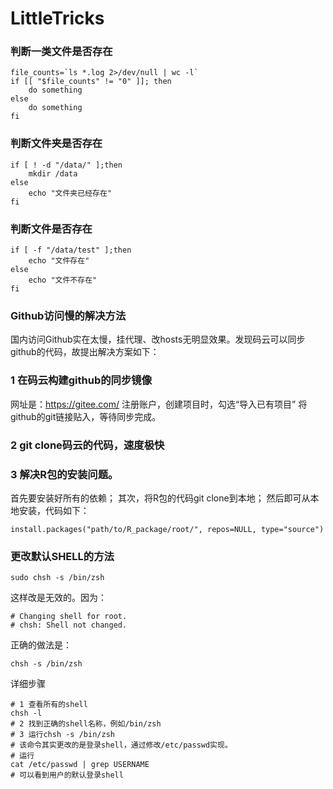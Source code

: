# LittleTricks
### 判断一类文件是否存在
```
file_counts=`ls *.log 2>/dev/null | wc -l`
if [[ "$file_counts" != "0" ]]; then
    do something
else
    do something
fi
```
### 判断文件夹是否存在
```
if [ ! -d "/data/" ];then
    mkdir /data
else
    echo "文件夹已经存在"
fi
```
### 判断文件是否存在
```
if [ -f "/data/test" ];then
    echo "文件存在"
else
    echo "文件不存在"
fi
```

### Github访问慢的解决方法
国内访问Github实在太慢，挂代理、改hosts无明显效果。发现码云可以同步github的代码，故提出解决方案如下：
### 1 在码云构建github的同步镜像
网址是：https://gitee.com/
注册账户，创建项目时，勾选“导入已有项目”
将github的git链接贴入，等待同步完成。

### 2 git clone码云的代码，速度极快

### 3 解决R包的安装问题。
首先要安装好所有的依赖；
其次，将R包的代码git clone到本地；
然后即可从本地安装，代码如下：
```
install.packages("path/to/R_package/root/", repos=NULL, type="source")
```

### 更改默认SHELL的方法
```
sudo chsh -s /bin/zsh
```
这样改是无效的。因为：
```
# Changing shell for root.
# chsh: Shell not changed.
```
正确的做法是：
```
chsh -s /bin/zsh
```
详细步骤
```
# 1 查看所有的shell
chsh -l
# 2 找到正确的shell名称，例如/bin/zsh
# 3 运行chsh -s /bin/zsh
# 该命令其实更改的是登录shell，通过修改/etc/passwd实现。
# 运行
cat /etc/passwd | grep USERNAME
# 可以看到用户的默认登录shell
